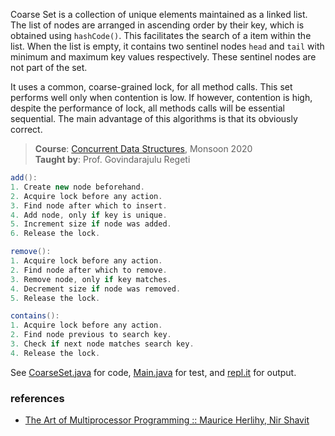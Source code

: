 Coarse Set is a collection of unique elements
maintained as a linked list. The list of nodes
are arranged in ascending order by their key,
which is obtained using `hashCode()`. This
facilitates the search of a item within the
list. When the list is empty, it contains two
sentinel nodes `head` and `tail` with minimum
and maximum key values respectively. These
sentinel nodes are not part of the set.

It uses a common, coarse-grained lock, for all
method calls. This set performs well only when
contention is low. If however, contention is
high, despite the performance of lock, all
methods calls will be essential sequential. The
main advantage of this algorithms is that its
obviously correct.

> **Course**: [Concurrent Data Structures], Monsoon 2020\
> **Taught by**: Prof. Govindarajulu Regeti

[Concurrent Data Structures]: https://github.com/iiithf/concurrent-data-structures

```java
add():
1. Create new node beforehand.
2. Acquire lock before any action.
3. Find node after which to insert.
4. Add node, only if key is unique.
5. Increment size if node was added.
6. Release the lock.
```

```java
remove():
1. Acquire lock before any action.
2. Find node after which to remove.
3. Remove node, only if key matches.
4. Decrement size if node was removed.
5. Release the lock.
```

```java
contains():
1. Acquire lock before any action.
2. Find node previous to search key.
3. Check if next node matches search key.
4. Release the lock.
```

See [CoarseSet.java] for code, [Main.java] for test, and [repl.it] for output.

[CoarseSet.java]: https://repl.it/@wolfram77/coarse-set#CoarseSet.java
[Main.java]: https://repl.it/@wolfram77/coarse-set#Main.java
[repl.it]: https://coarse-set.wolfram77.repl.run


### references

- [The Art of Multiprocessor Programming :: Maurice Herlihy, Nir Shavit](https://dl.acm.org/doi/book/10.5555/2385452)
